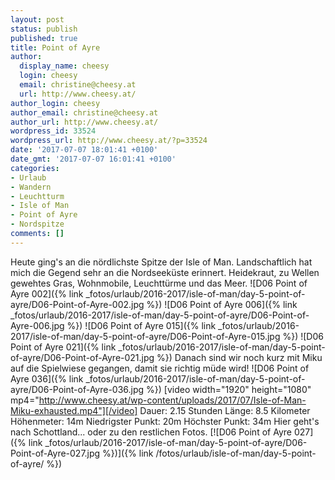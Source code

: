 ```yaml
---
layout: post
status: publish
published: true
title: Point of Ayre
author:
  display_name: cheesy
  login: cheesy
  email: christine@cheesy.at
  url: http://www.cheesy.at/
author_login: cheesy
author_email: christine@cheesy.at
author_url: http://www.cheesy.at/
wordpress_id: 33524
wordpress_url: http://www.cheesy.at/?p=33524
date: '2017-07-07 18:01:41 +0100'
date_gmt: '2017-07-07 16:01:41 +0100'
categories:
- Urlaub
- Wandern
- Leuchtturm
- Isle of Man
- Point of Ayre
- Nordspitze
comments: []
---
```

Heute ging's an die nördlichste Spitze der Isle of Man. Landschaftlich hat mich die Gegend sehr an die Nordseeküste erinnert. Heidekraut, zu Wellen gewehtes Gras, Wohnmobile, Leuchttürme und das Meer.
![D06 Point of Ayre 002]({% link _fotos/urlaub/2016-2017/isle-of-man/day-5-point-of-ayre/D06-Point-of-Ayre-002.jpg %})
![D06 Point of Ayre 006]({% link _fotos/urlaub/2016-2017/isle-of-man/day-5-point-of-ayre/D06-Point-of-Ayre-006.jpg %})
![D06 Point of Ayre 015]({% link _fotos/urlaub/2016-2017/isle-of-man/day-5-point-of-ayre/D06-Point-of-Ayre-015.jpg %})
![D06 Point of Ayre 021]({% link _fotos/urlaub/2016-2017/isle-of-man/day-5-point-of-ayre/D06-Point-of-Ayre-021.jpg %})
Danach sind wir noch kurz mit Miku auf die Spielwiese gegangen, damit sie richtig müde wird!
![D06 Point of Ayre 036]({% link _fotos/urlaub/2016-2017/isle-of-man/day-5-point-of-ayre/D06-Point-of-Ayre-036.jpg %})
[video width="1920" height="1080" mp4="http://www.cheesy.at/wp-content/uploads/2017/07/Isle-of-Man-Miku-exhausted.mp4"][/video]
Dauer: 2.15 Stunden
Länge: 8.5 Kilometer
Höhenmeter: 14m
Niedrigster Punkt: 20m
Höchster Punkt: 34m
Hier geht's nach Schottland... oder zu den restlichen Fotos.
[![D06 Point of Ayre 027]({% link _fotos/urlaub/2016-2017/isle-of-man/day-5-point-of-ayre/D06-Point-of-Ayre-027.jpg %})]({% link /fotos/urlaub/isle-of-man/day-5-point-of-ayre/ %})

